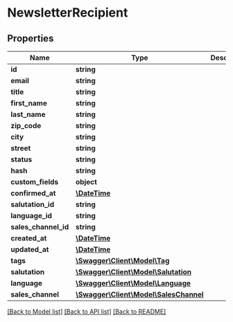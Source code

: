 # NewsletterRecipient

## Properties
Name | Type | Description | Notes
------------ | ------------- | ------------- | -------------
**id** | **string** |  | [optional] 
**email** | **string** |  | 
**title** | **string** |  | [optional] 
**first_name** | **string** |  | [optional] 
**last_name** | **string** |  | [optional] 
**zip_code** | **string** |  | [optional] 
**city** | **string** |  | [optional] 
**street** | **string** |  | [optional] 
**status** | **string** |  | 
**hash** | **string** |  | 
**custom_fields** | **object** |  | [optional] 
**confirmed_at** | [**\DateTime**](\DateTime.md) |  | [optional] 
**salutation_id** | **string** |  | [optional] 
**language_id** | **string** |  | 
**sales_channel_id** | **string** |  | 
**created_at** | [**\DateTime**](\DateTime.md) |  | 
**updated_at** | [**\DateTime**](\DateTime.md) |  | [optional] 
**tags** | [**\Swagger\Client\Model\Tag**](Tag.md) |  | [optional] 
**salutation** | [**\Swagger\Client\Model\Salutation**](Salutation.md) |  | [optional] 
**language** | [**\Swagger\Client\Model\Language**](Language.md) |  | [optional] 
**sales_channel** | [**\Swagger\Client\Model\SalesChannel**](SalesChannel.md) |  | [optional] 

[[Back to Model list]](../../README.md#documentation-for-models) [[Back to API list]](../../README.md#documentation-for-api-endpoints) [[Back to README]](../../README.md)

